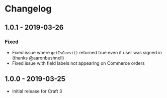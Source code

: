 # Changelog

## 1.0.1 - 2019-03-26
### Fixed
- Fixed issue where `getIsGuest()` returned true even if user was signed in (thanks @aaronbushnell)
- Fixed issue with field labels not appearing on Commerce orders

## 1.0.0 - 2019-03-25
- Initial release for Craft 3
